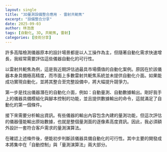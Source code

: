 ```yaml
---
layout: single
title: "3D量測設備整合應用 - 雷射共軛焦"
excerpt: "設備整合分享"
date: 2025-09-03
author: 林浩唐
tags: [自動化, 3D, 共軛焦, 雷射]
categories: [技術分享]
---
```


許多高階檢測儀器原本的設計場景都是以人工操作為主，但隨著自動化需求快速增長，我經常需要評估這些儀器自動化的可行性。

以雷射共軛焦為例，這是我近期評估過最具市場價值的自動化案例。原因在於該儀器本身具備極高精度，而市面上多數雷射共軛焦系統並未提供自動化介面。如果能成功實現自動化，並將其整合至完整設備中，將大幅提升競爭力。

第一步是找出儀器潛在的自動化介面，例如：自動量測、自動數據輸出。剛好我手上的儀器具備模組化與腳本控制的功能，並且提供數據輸出的命令，這就滿足了自動化的第一個條件。

接下來需要分析輸出資訊。有些儀器的輸出內容包含內建的量測功能，但這次評估的儀器僅能輸出原始數據，也就是整個量測面的逐像素高度資訊。因此，我必須額外設計一套符合客戶需求的量測演算法。

在確認上述條件後，便能初步判斷該儀器具備自動化的可行性。其中主要的開發成本將集中在「自動控制」與「量測演算法」兩大部分。
